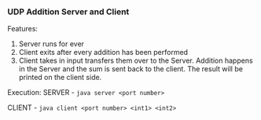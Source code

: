 ### UDP Addition Server and Client

Features:

1. Server runs for ever
2. Client exits after every addition has been performed
3. Client takes in input transfers them over to the Server. Addition happens in the Server and the sum is sent back to the client. The result will be printed on the client side.

Execution:
SERVER - ```java server <port number>```

CLIENT - ```java client <port number> <int1> <int2>```
